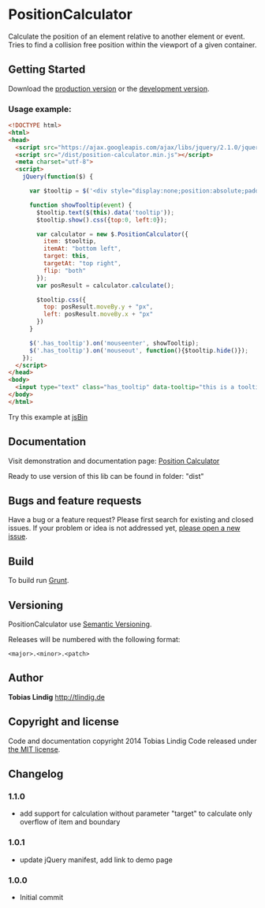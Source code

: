 # PositionCalculator

Calculate the position of an element relative to another element or event. Tries to find a collision free position within the viewport of a given container.


## Getting Started
Download the [production version][min] or the [development version][max].

[min]: https://raw.github.com/tlindig/position-calculator/master/dist/position-calculator.min.js
[max]: https://raw.github.com/tlindig/position-calculator/master/dist/position-calculator.js


### Usage example:

```html
<!DOCTYPE html>
<html>
<head>
  <script src="https://ajax.googleapis.com/ajax/libs/jquery/2.1.0/jquery.min.js"></script>
  <script src="/dist/position-calculator.min.js"></script>
  <meta charset="utf-8">
  <script>
    jQuery(function($) {

      var $tooltip = $('<div style="display:none;position:absolute;padding:10px;background:rgba(0,0,0,0.5);"></div>').appendTo(document.body);

      function showTooltip(event) {
        $tooltip.text($(this).data('tooltip'));
        $tooltip.show().css({top:0, left:0});

        var calculator = new $.PositionCalculator({
          item: $tooltip,
          itemAt: "bottom left",
          target: this,
          targetAt: "top right",
          flip: "both"
        });
        var posResult = calculator.calculate();

        $tooltip.css({
          top: posResult.moveBy.y + "px",
          left: posResult.moveBy.x + "px"
        })
      }

      $('.has_tooltip').on('mouseenter', showTooltip);
      $('.has_tooltip').on('mouseout', function(){$tooltip.hide()});
    });
  </script>
</head>
<body>
  <input type="text" class="has_tooltip" data-tooltip="this is a tooltip" value="hover me"/>
</body>
</html>
```

Try this example at [jsBin](http://jsbin.com/sifec/1/edit)


## Documentation

Visit demonstration and documentation page: <a href="http://tlindig.github.io/position-calculator/">Position Calculator</a>

Ready to use version of this lib can be found in folder: "dist"


## Bugs and feature requests

Have a bug or a feature request? Please first search for existing and closed issues. If your problem or idea is not addressed yet, [please open a new issue](https://github.com/tlindig/position-calculator/issues/new).


## Build

To build run [Grunt](http://gruntjs.com/).


## Versioning

PositionCalculator use [Semantic Versioning](http://semver.org/).

Releases will be numbered with the following format:

`<major>.<minor>.<patch>`


## Author

**Tobias Lindig** <http://tlindig.de>


## Copyright and license

Code and documentation copyright 2014 Tobias Lindig
Code released under [the MIT license](LICENSE).

## Changelog

### 1.1.0

* add support for calculation without parameter "target" to calculate only overflow of item and boundary

### 1.0.1

* update jQuery manifest, add link to demo page


### 1.0.0

* Initial commit
